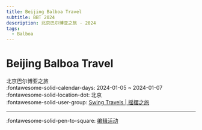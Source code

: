 ```yaml
---
title: Beijing Balboa Travel
subtitle: BBT 2024
description: 北京巴尔博亚之旅 - 2024
tags:
  - Balboa
---
```


# Beijing Balboa Travel 

北京巴尔博亚之旅  
:fontawesome-solid-calendar-days: 2024-01-05 ~ 2024-01-07  
:fontawesome-solid-location-dot: 北京  
:fontawesome-solid-user-group: [Swing Travels | 摇摆之旅](https://swing.kids/zh_CN/swing-travels)  


---

:fontawesome-solid-pen-to-square: [编辑活动](https://github.com/swingdance/events/issues/new?assignees=&labels=update+event&projects=&template=03-update_entity.yml&title=Update%20Event%3A%202024%2Fzh_CN%20%E2%80%A2%20Beijing%20Balboa%20Travel&region=zh_CN&year=2024&id=beijing-balboa-travel-2024&name=Beijing%20Balboa%20Travel&org_id=swing-travels)
